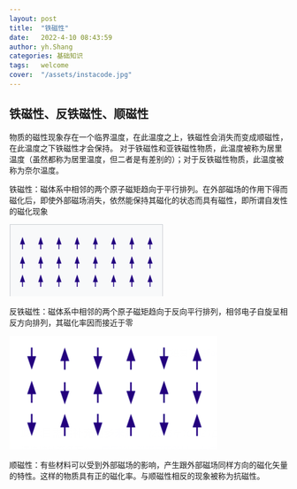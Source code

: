 ```yaml
---
layout: post
title:  "铁磁性"
date:   2022-4-10 08:43:59
author: yh.Shang
categories: 基础知识
tags:	welcome
cover:  "/assets/instacode.jpg"
---
```


## 铁磁性、反铁磁性、顺磁性
物质的磁性现象存在一个临界温度，在此温度之上，铁磁性会消失而变成顺磁性，在此温度之下铁磁性才会保持。
对于铁磁性和亚铁磁性物质，此温度被称为居里温度（虽然都称为居里温度，但二者是有差别的）；对于反铁磁性物质，此温度被称为奈尔温度。

铁磁性：磁体系中相邻的两个原子磁矩趋向于平行排列。在外部磁场的作用下得而磁化后，即使外部磁场消失，依然能保持其磁化的状态而具有磁性，即所谓自发性的磁化现象

![铁磁性](/assets/铁磁性.jpg "铁磁性")

反铁磁性：磁体系中相邻的两个原子磁矩趋向于反向平行排列，相邻电子自旋呈相反方向排列，其磁化率因而接近于零

![反铁磁性](/assets/反铁磁性.jpg "反铁磁性")

顺磁性：有些材料可以受到外部磁场的影响，产生跟外部磁场同样方向的磁化矢量的特性。这样的物质具有正的磁化率。与顺磁性相反的现象被称为抗磁性。







